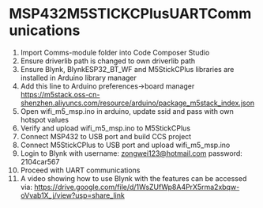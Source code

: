 # MSP432M5STICKCPlusUARTCommunications
1. Import Comms-module folder into Code Composer Studio
2. Ensure driverlib path is changed to own driverlib path
3. Ensure Blynk, BlynkESP32_BT_WF and M5StickCPlus libraries are installed in Arduino library manager
4. Add this line to Arduino preferences->board manager
https://m5stack.oss-cn-shenzhen.aliyuncs.com/resource/arduino/package_m5stack_index.json
5. Open wifi_m5_msp.ino in arduino, update ssid and pass with own hotspot values
6. Verify and upload wifi_m5_msp.ino to M5StickCPlus
7. Connect MSP432 to USB port and build CCS project
7. Connect M5StickCPlus to USB port and upload wifi_m5_msp.ino
8. Login to Blynk with username: zongwei123@hotmail.com password: 2104car567
9. Proceed with UART communications
10. A video showing how to use Blynk with the features can be accessed via:
https://drive.google.com/file/d/1WsZUfWp8A4PrX5rma2xbqw-oVvab1X_j/view?usp=share_link